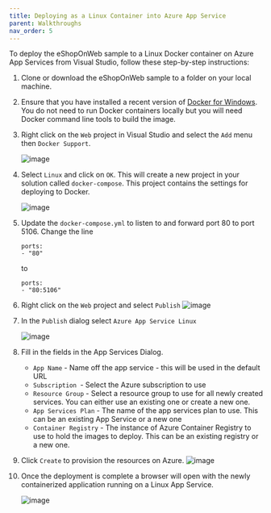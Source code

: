 ```yaml
---
title: Deploying as a Linux Container into Azure App Service
parent: Walkthroughs
nav_order: 5
---
```


To deploy the eShopOnWeb sample to a Linux Docker container on Azure App Services from Visual Studio, follow these step-by-step instructions:

1. Clone or download the eShopOnWeb sample to a folder on your local machine.

1. Ensure that you have installed a recent version of [Docker for Windows](https://www.docker.com/docker-windows). You do not need to run Docker containers locally but you will need Docker command line tools to build the image.

1. Right click on the `Web` project in Visual Studio and select the `Add` menu then `Docker Support`.

   ![image](https://github.com/user-attachments/assets/aaafd6c8-01ef-4637-bbdf-7918503130bb)

1. Select `Linux` and click on `OK`. This will create a new project in your solution called `docker-compose`. This project contains the settings for deploying to Docker.

    ![image](https://github.com/user-attachments/assets/5e0d2bc1-9c95-45f2-a1bf-7434ad46ccad)

1. Update the `docker-compose.yml` to listen to and forward port 80 to port 5106. Change the line

    ```docker
    ports:
    - "80"
    ```

    to

    ```docker
    ports:
    - "80:5106"
   ```

1. Right click on the `Web` project and select `Publish`
    ![image](https://github.com/user-attachments/assets/8c8f50e1-ec73-4a2a-ba8b-ff740c74bf0b)

1. In the `Publish` dialog select `Azure App Service Linux`

    ![image](https://github.com/user-attachments/assets/de774502-1aad-4062-9d0c-3c17ee0043d5)

1. Fill in the fields in the App Services Dialog.
    * `App Name` - Name off the app service - this will be used in the default URL
    * `Subscription `- Select the Azure subscription to use
    * `Resource Group` - Select a resource group to use for all newly created services. You can either use an existing one or create a new one.
    * `App Services Plan` - The name of the app services plan to use. This can be an existing App Service or a new one
    * `Container Registry` - The instance of Azure Container Registry to use to hold the images to deploy. This can be an existing registry or a new one.

1. Click `Create` to provision the resources on Azure.
    ![image](https://github.com/user-attachments/assets/b6beb4ff-cada-4086-bf21-23865f2a4723)

1. Once the deployment is complete a browser will open with the newly containerized application running on a Linux App Service.

    ![image](https://github.com/user-attachments/assets/3af18bbc-fb59-4b87-b8fe-c4f67636befc)    
